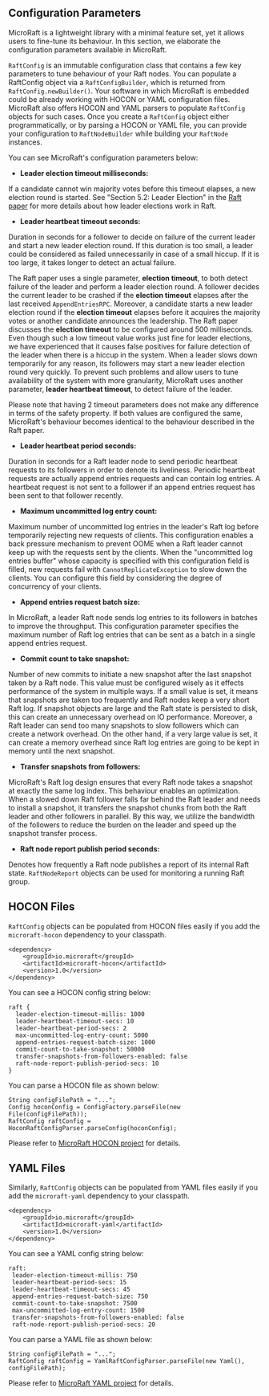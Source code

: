 
## Configuration Parameters

MicroRaft is a lightweight library with a minimal feature set, yet it allows 
users to fine-tune its behaviour. In this section, we elaborate 
the configuration parameters available in MicroRaft. 

`RaftConfig` is an immutable configuration class that contains a few key 
parameters to tune behaviour of your Raft nodes. You can populate a RaftConfig
object via a `RaftConfigBuilder`, which is returned from 
`RaftConfig.newBuilder()`. Your software in which MicroRaft is embedded could be 
already working with HOCON or YAML configuration files. MicroRaft also offers 
HOCON and YAML parsers to populate `RaftConfig` objects for such cases. Once 
you create a `RaftConfig` object either programmatically, or by parsing a 
HOCON or YAML file, you can provide your configuration to `RaftNodeBuilder` 
while building your `RaftNode` instances.

You can see MicroRaft's configuration parameters below:

* __Leader election timeout milliseconds:__

If a candidate cannot win majority votes before this timeout elapses, a new
election round is started. See "Section 5.2: Leader Election" in the
[Raft paper]((https://raft.github.io/raft.pdf)) for more details about how 
leader elections work in Raft.

* __Leader heartbeat timeout seconds:__ 

Duration in seconds for a follower to decide on failure of the current leader
and start a new leader election round. If this duration is too small, a leader
could be considered as failed unnecessarily in case of a small hiccup. If it is
too large, it takes longer to detect an actual failure.

The Raft paper uses a single parameter, __election timeout__, to both detect 
failure of the leader and perform a leader election round. A follower decides 
the current leader to be crashed if the __election timeout__ elapses after 
the last received `AppendEntriesRPC`. Moreover, a candidate starts a new leader 
election round if the __election timeout__ elapses before it acquires 
the majority votes or another candidate announces the leadership. The Raft 
paper discusses the __election timeout__ to be configured around 500
milliseconds. Even though such a low timeout value works just fine for leader
elections, we have experienced that it causes false positives for failure 
detection of the leader when there is a hiccup in the system. When a leader 
slows down temporarily for any reason, its followers may start a new leader 
election round very quickly. To prevent such problems and allow users to tune
availability of the system with more granularity, MicroRaft uses another 
parameter, __leader heartbeat timeout__, to detect failure of the leader. 

Please note that having 2 timeout parameters does not make any difference in 
terms of the safety property. If both values are configured the same, 
MicroRaft's behaviour becomes identical to the behaviour described in the Raft
paper.

* __Leader heartbeat period seconds:__

Duration in seconds for a Raft leader node to send periodic heartbeat requests
to its followers in order to denote its liveliness. Periodic heartbeat requests
are actually append entries requests and can contain log entries. A heartbeat
request is not sent to a follower if an append entries request has been sent to
that follower recently.

* __Maximum uncommitted log entry count:__

Maximum number of uncommitted log entries in the leader's Raft log before
temporarily rejecting new requests of clients. This configuration enables 
a back pressure mechanism to prevent OOME when a Raft leader cannot keep up
with the requests sent by the clients. When the "uncommitted log entries 
buffer" whose capacity is specified with this configuration field is filled, 
new requests fail with `CannotReplicateException` to slow down the clients. 
You can configure this field by considering the degree of concurrency of your
clients.

* __Append entries request batch size:__

In MicroRaft, a leader Raft node sends log entries to its followers in batches
to improve the throughput. This configuration parameter specifies the maximum
number of Raft log entries that can be sent as a batch in a  single append 
entries request.

* __Commit count to take snapshot:__

Number of new commits to initiate a new snapshot after the last snapshot taken 
by a Raft node. This value must be configured wisely as it effects performance
of the system in multiple ways. If a small value is set, it means that 
snapshots are taken too frequently and Raft nodes keep a very short Raft log. 
If snapshot objects are large and the Raft state is persisted to disk, this can
create an unnecessary overhead on IO performance. Moreover, a Raft leader can 
send too many snapshots to slow followers which can create a network overhead. 
On the other hand, if a very large value is set, it can create a memory 
overhead since Raft log entries are going to be kept in memory until the next
snapshot.

* __Transfer snapshots from followers:__

MicroRaft's Raft log design ensures that every Raft node takes a snapshot at
exactly the same log index. This behaviour enables an optimization. When 
a slowed down Raft follower falls far behind the Raft leader and needs to 
install a snapshot, it transfers the snapshot chunks from both the Raft leader
and other followers in parallel. By this way, we utilize the bandwidth of
the followers to reduce the burden on the leader and speed up the snapshot
transfer process.

* __Raft node report publish period seconds:__

Denotes how frequently a Raft node publishes a report of its internal Raft 
state. `RaftNodeReport` objects can be used for monitoring a running Raft 
group.


## HOCON Files

`RaftConfig` objects can be populated from HOCON files easily if you add the
`microraft-hocon` dependency to your classpath. 

~~~~
<dependency>
	<groupId>io.microraft</groupId>
	<artifactId>microraft-hocon</artifactId>
	<version>1.0</version>
</dependency>
~~~~

You can see a HOCON config string below:

~~~~
raft {
  leader-election-timeout-millis: 1000
  leader-heartbeat-timeout-secs: 10
  leader-heartbeat-period-secs: 2
  max-uncommitted-log-entry-count: 5000
  append-entries-request-batch-size: 1000
  commit-count-to-take-snapshot: 50000
  transfer-snapshots-from-followers-enabled: false
  raft-node-report-publish-period-secs: 10
}
~~~~

You can parse a HOCON file as shown below:

~~~~{.java}
String configFilePath = "...";
Config hoconConfig = ConfigFactory.parseFile(new File(configFilePath));
RaftConfig raftConfig = HoconRaftConfigParser.parseConfig(hoconConfig);
~~~~ 

Please refer to
[MicroRaft HOCON project](https://github.com/metanet/MicroRaft/tree/master/microraft-hocon) 
for details.


## YAML Files

Similarly, `RaftConfig` objects can be populated from YAML files easily if you 
add the `microraft-yaml` dependency to your classpath.

~~~~
<dependency>
	<groupId>io.microraft</groupId>
	<artifactId>microraft-yaml</artifactId>
	<version>1.0</version>
</dependency>
~~~~

You can see a YAML config string below:

~~~~
raft:
 leader-election-timeout-millis: 750
 leader-heartbeat-period-secs: 15
 leader-heartbeat-timeout-secs: 45
 append-entries-request-batch-size: 750
 commit-count-to-take-snapshot: 7500
 max-uncommitted-log-entry-count: 1500
 transfer-snapshots-from-followers-enabled: false
 raft-node-report-publish-period-secs: 20
~~~~

You can parse a YAML file as shown below:

~~~~{.java}
String configFilePath = "...";
RaftConfig raftConfig = YamlRaftConfigParser.parseFile(new Yaml(), configFilePath);
~~~~

Please refer to
[MicroRaft YAML project](https://github.com/metanet/MicroRaft/tree/master/microraft-yaml) 
for details.
